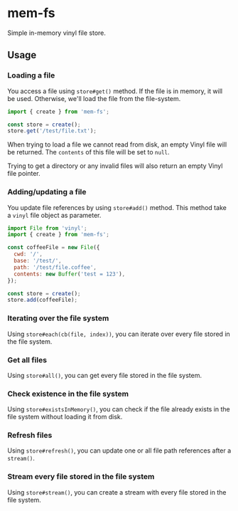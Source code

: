 # mem-fs

Simple in-memory vinyl file store.

## Usage

### Loading a file

You access a file using `store#get()` method. If the file is in memory, it will be used. Otherwise, we'll load the file from the file-system.

```js
import { create } from 'mem-fs';

const store = create();
store.get('/test/file.txt');
```

When trying to load a file we cannot read from disk, an empty Vinyl file will be returned. The `contents` of this file will be set to `null`.

Trying to get a directory or any invalid files will also return an empty Vinyl file pointer.

### Adding/updating a file

You update file references by using `store#add()` method. This method take a `vinyl` file object as parameter.

```js
import File from 'vinyl';
import { create } from 'mem-fs';

const coffeeFile = new File({
  cwd: '/',
  base: '/test/',
  path: '/test/file.coffee',
  contents: new Buffer('test = 123'),
});

const store = create();
store.add(coffeeFile);
```

### Iterating over the file system

Using `store#each(cb(file, index))`, you can iterate over every file stored in the file system.

### Get all files

Using `store#all()`, you can get every file stored in the file system.

### Check existence in the file system

Using `store#existsInMemory()`, you can check if the file already exists in the file system without loading it from disk.

### Refresh files

Using `store#refresh()`, you can update one or all file path references after a `stream()`.

### Stream every file stored in the file system

Using `store#stream()`, you can create a stream with every file stored in the file system.
